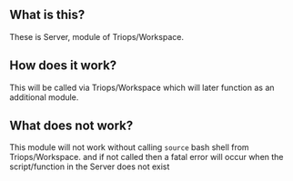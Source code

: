 ## What is this?

These is Server, module of Triops/Workspace.

## How does it work?

This will be called via Triops/Workspace which will later function as an additional module.

## What does not work?

This module will not work without calling `source` bash shell from Triops/Workspace. and if not called then a fatal error will occur when the script/function in the Server does not exist